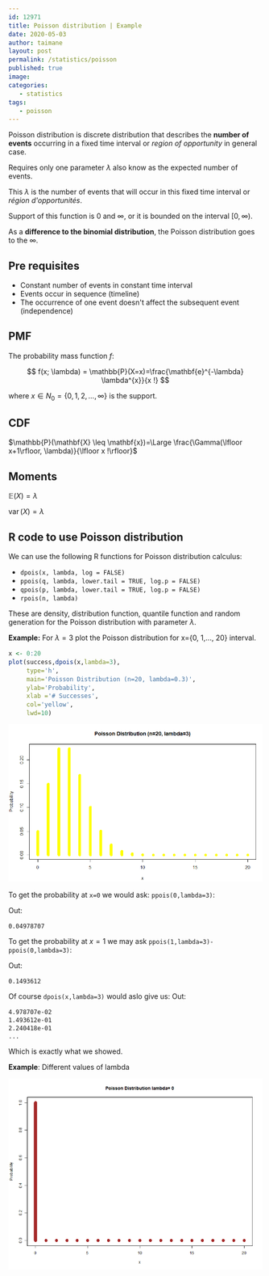 ```yaml
---
id: 12971
title: Poisson distribution | Example
date: 2020-05-03
author: taimane
layout: post
permalink: /statistics/poisson
published: true
image: 
categories: 
   - statistics
tags:
   - poisson
---
```

<script type="text/x-mathjax-config">
    MathJax.Hub.Config({
      tex2jax: {
        skipTags: ['script', 'noscript', 'style', 'textarea', 'pre'],
        inlineMath: [['$','$']]
      }
    });
</script>
<script src="https://cdn.mathjax.org/mathjax/latest/MathJax.js?config=TeX-AMS-MML_HTMLorMML" type="text/javascript"></script>

Poisson distribution is discrete distribution that describes the **number of events** occurring in a fixed time interval or *region of opportunity* in general case.

Requires only one parameter $\lambda$ also know as the expected number of events. 

This $\lambda$ is the number of events that will occur in this fixed time interval or *région d'opportunités*.

Support of this function is 0 and $\infty$, or it is bounded on the interval $[0,\infty)$.

As a **difference to the binomial distribution**, the Poisson distribution goes to the $\infty$.

## Pre requisites
* Constant number of events in constant time interval
* Events occur in sequence (timeline)
* The occurrence of one event doesn't affect the subsequent event (independence)


## PMF

The probability mass function $f$:

<div>

$$
f(x; \lambda) = \mathbb{P}(X=x)=\frac{\mathbf{e}^{-\lambda} \lambda^{x}}{x !}
$$
</div>

where $x \in N_0= \{0,1,2, ..., \infty\}$ is the support.

## CDF


$\mathbb{P}(\mathbf{X} \leq \mathbf{x})=\Large \frac{\Gamma(\lfloor x+1\rfloor, \lambda)}{\lfloor x !\rfloor}$

## Moments

$\mathbb{E}(X)=\lambda$

$\operatorname{var}(X)=\lambda$

## R code to use Poisson distribution

We can use the following R functions for Poisson distribution calculus:

* `dpois(x, lambda, log = FALSE)`
* `ppois(q, lambda, lower.tail = TRUE, log.p = FALSE)`
* `qpois(p, lambda, lower.tail = TRUE, log.p = FALSE)`
* `rpois(n, lambda)`


These are density, distribution function, quantile function and random generation for the Poisson distribution with parameter $\lambda$.

**Example:** For $\lambda=3$ plot the Poisson distribution for x={0, 1,..., 20} interval.

```r
x <- 0:20
plot(success,dpois(x,lambda=3),
     type='h',
     main='Poisson Distribution (n=20, lambda=0.3)',
     ylab='Probability',
     xlab ='# Successes',
     col='yellow',
     lwd=10)
```

![poisson](/wp-content/uploads/2021/03/poisson1.png)

To get the probability at `x=0` we would ask: `ppois(0,lambda=3)`:

Out:
```
0.04978707
```

To get the probability at $x=1$ we may ask `ppois(1,lambda=3)-ppois(0,lambda=3)`:

Out:
```
0.1493612
```

Of course `dpois(x,lambda=3)` would aslo give us:
Out:

```
4.978707e-02
1.493612e-01 
2.240418e-01 
...
```

Which is exactly what we showed.

**Example**: Different values of lambda

![poisson](/wp-content/uploads/2021/03/poisson.gif)

<!-- 
X11 ()
c<-0
#for (i in seq(0,7,by=0.5)){
for(i in c(0, 0.1, 0.25, 0.5, 0.75, 1, 2, 3, 4, 5, 6, 7 )){
  x <- 0:20
  c<-c+1
  dev.new(width = 450, height = 250, unit = "px", noRStudioGD = TRUE)
  png(paste('C:\\Users\\dj\\R\\', c,'.png'), width = 800, height = 600)
  if (i<1){
  plot(x,dpois(x,lambda=i),
       type='h',
       main=paste('Poisson Distribution lambda=',i),
       ylab='Probability',
       xlab ='x',
       col='brown',
       ylim=c(0, 1),
       lwd=10)
  }else{
    plot(x,dpois(x,lambda=i),
         type='h',
         main=paste('Poisson Distribution lambda=',i),
         ylab='Probability',
         xlab ='x',
         col='brown',
         ylim=c(0, 0.6),
         lwd=10)
    
  }

  dev.off()
} -->